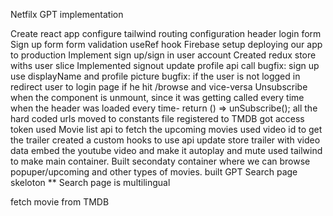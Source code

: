Netfilx GPT implementation

Create react app
configure tailwind
routing configuration
header
login form
Sign up form
form validation
useRef hook
Firebase setup
deploying our app to production
Implement sign up/sign in user account
Created redux store withs user slice
Implemented signout
update profile api call
bugfix: sign up use displayName and profile picture
bugfix: if the user is not logged in redirect user to login page if he hit /browse and vice-versa
Unsubscribe when the component is unmount, since it was getting called every time when the header was loaded every time- return () => unSubscribe();
all the hard coded urls moved to constants file
registered to TMDB got access token
used Movie list api to fetch the upcoming movies
used video id to get the trailer
created a custom hooks to use api 
update store trailer with video data
embed the youtube video and make it autoplay and mute
used tailwind to make main container.
Built secondaty container where we can browse popuper/upcoming and other types of movies.
built GPT Search page skeloton
** Search page is multilingual


fetch movie from TMDB



